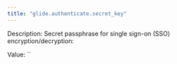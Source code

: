 ```yaml
---
title: "glide.authenticate.secret_key"
---
```


Description: Secret passphrase for single sign-on (SSO) encryption/decryption:

Value: ``